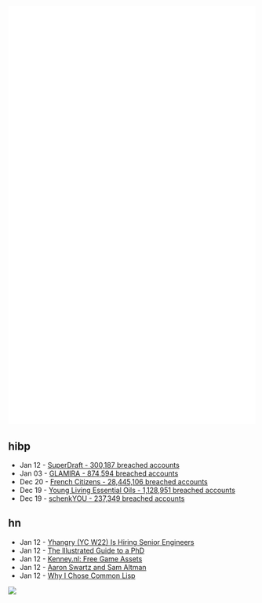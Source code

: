 ![Metrics](https://raw.githubusercontent.com/phixion/phixion/master/metrics.svg)

## hibp

<!--
for https://github.com/phixion/phixion/blob/main/.github/workflows/feeds.yml
-->
<!--START_SECTION:haveibeenpwnd-->
- Jan 12 - [SuperDraft - 300,187 breached accounts](https://haveibeenpwned.com/PwnedWebsites#SuperDraft)
- Jan 03 - [GLAMIRA - 874,594 breached accounts](https://haveibeenpwned.com/PwnedWebsites#GLAMIRA)
- Dec 20 - [French Citizens - 28,445,106 breached accounts](https://haveibeenpwned.com/PwnedWebsites#FrenchCitizens)
- Dec 19 - [Young Living Essential Oils - 1,128,951 breached accounts](https://haveibeenpwned.com/PwnedWebsites#YoungLivingEssentialOils)
- Dec 19 - [schenkYOU - 237,349 breached accounts](https://haveibeenpwned.com/PwnedWebsites#schenkYOU)
<!--END_SECTION:haveibeenpwnd-->

## hn

<!--
for https://github.com/phixion/phixion/blob/main/.github/workflows/feeds.yml
-->
<!--START_SECTION:hn-->
- Jan 12 - [Yhangry (YC W22) Is Hiring Senior Engineers](https://www.ycombinator.com/companies/yhangry/jobs/JiN1myL-senior-full-stack-engineer)
- Jan 12 - [The Illustrated Guide to a PhD](https://matt.might.net/articles/phd-school-in-pictures/?_nospa=true)
- Jan 12 - [Kenney.nl: Free Game Assets](https://www.kenney.nl/)
- Jan 12 - [Aaron Swartz and Sam Altman](https://journa.host/@jeremiak/113811327999722586)
- Jan 12 - [Why I Chose Common Lisp](https://blog.djhaskin.com/blog/why-i-chose-common-lisp/)
<!--END_SECTION:hn-->

<!--
for https://yhype.me
-->
![](https://hit.yhype.me/github/profile?user_id=13013670)
